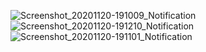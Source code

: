 ![Screenshot_20201120-191009_Notification](https://user-images.githubusercontent.com/50912029/99829569-20634500-2b65-11eb-984c-58a548995f43.jpg)
![Screenshot_20201120-191210_Notification](https://user-images.githubusercontent.com/50912029/99829583-26592600-2b65-11eb-804f-3916a1b14959.jpg)
![Screenshot_20201120-191101_Notification](https://user-images.githubusercontent.com/50912029/99829597-2c4f0700-2b65-11eb-85fe-dba7e7644721.jpg)
